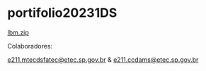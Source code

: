 # portifolio20231DS
[Ibm.zip](https://github.com/joaopedrosantanamotalol/portifolio20231DS/files/13198359/Ibm.zip)

Colaboradores:

e211.mtecdsfatec@etec.sp.gov.br &
e211.ccdams@etec.sp.gov.br

